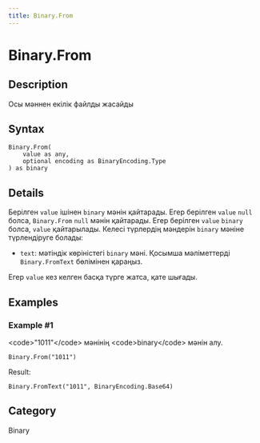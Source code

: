 ```yaml
---
title: Binary.From
---
```


# Binary.From


## Description

Осы мәннен екілік файлды жасайды


## Syntax

```powerquery
Binary.From(
    value as any,
    optional encoding as BinaryEncoding.Type
) as binary
```


## Details

Берілген <code>value</code> ішінен <code>binary</code> мәнін қайтарады. Егер берілген <code>value</code> <code>null</code> болса, <code>Binary.From</code> <code>null</code> мәнін қайтарады. Егер берілген <code>value</code> <code>binary</code> болса, <code>value</code> қайтарылады. Келесі түрлердің мәндерін <code>binary</code> мәніне түрлендіруге болады:      <ul>        <li><code>text</code>: мәтіндік көріністегі <code>binary</code> мәні. Қосымша мәліметтерді <code>Binary.FromText</code> бөлімінен қараңыз.</li>      </ul>Егер <code>value</code> кез келген басқа түрге жатса, қате шығады.


## Examples

### Example #1 
&lt;code&gt;&#34;1011&#34;&lt;/code&gt; мәнінің &lt;code&gt;binary&lt;/code&gt; мәнін алу.
```powerquery
Binary.From("1011")
```

Result: 
```powerquery
Binary.FromText("1011", BinaryEncoding.Base64)
```




## Category
Binary

